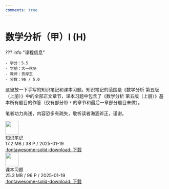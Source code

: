 ```yaml
---
comments: true
---
```


# 数学分析（甲）I (H)

??? info "课程信息"

    - 学分：5.5
    - 学期：大一秋冬
    - 教师：贾厚玉
    - 分数：96 / 5.0

这里放一下手写的知识笔记和课本习题。知识笔记的范围是《数学分析 第五版（上册）》中的全部正文章节，课本习题中包含了《数学分析 第五版（上册）》基本所有题目的作答（仅有部分带 `*` 的章节和最后一章部分题目未做）。

笔者功力尚浅，内容恐多有疏失，敬祈读者海涵斧正，谨谢。

<div class="card file-block" markdown="1">
<div class="file-icon"><img src="/Note/assets/images/icons/pdf.svg" style="height: 3em;"></div>
<div class="file-body">
<div class="file-title">知识笔记</div>
<div class="file-meta">17.2 MB / 38 P / 2025-01-19</div>
</div>
<a class="down-button" target="_blank" href="/Note/assets/files/mathematics/mathematical_analysis_I_note.pdf" markdown="1">:fontawesome-solid-download: 下载</a>
</div>

<div class="card file-block" markdown="1">
<div class="file-icon"><img src="/Note/assets/images/icons/pdf.svg" style="height: 3em;"></div>
<div class="file-body">
<div class="file-title">课本习题</div>
<div class="file-meta">25.3 MB / 96 P / 2025-01-19</div>
</div>
<a class="down-button" target="_blank" href="/Note/assets/files/mathematics/mathematical_analysis_I_exercise.pdf" markdown="1">:fontawesome-solid-download: 下载</a>
</div>